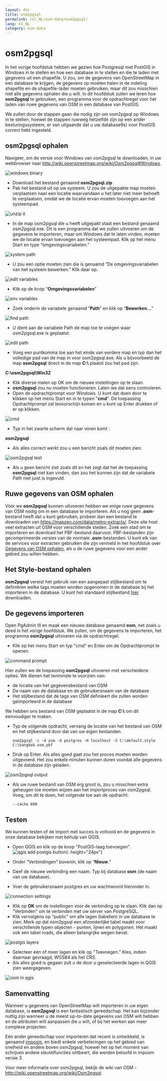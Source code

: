 ```yaml
---
layout: doc
title: osm2pgsql
permalink: /nl_NL/osm-data/osm2pgsql/
lang: nl_NL
category: osm-data
---
```


osm2pgsql
==========


In het vorige hoofdstuk hebben we gezien hoe Postgresql met PostGIS in Windows in te stellen en hoe een database in te stellen en die te laden met gegevens uit een shapefile. U zou, om de gegevens van OpenStreetMap in een database te krijgen, de gegevens op moeten halen in de indeling shapefile en de shapefile-lader moeten gebruiken, maar dit zou misschien niet alle gegevens ophalen die u wilt. In dit hoofdstuk zullen we leren hoe **osm2pgsql** te gebruiken, een programma voor de opdrachtregel voor het laden van ruwe gegevens van OSM in een database van PostGIS.  

We zullen door de stappen gaan die nodig zijn om osm2pgsql op Windows in te stellen, hoewel de stappen ruwweg hetzelfde zijn op een ander besturingssysteem, er van uitgaande dat u uw database9s) voor PostGIS correct hebt ingesteld.  

osm2pgsql ophalen
-------------

Navigeer, om de versie voor Windows van osm2pgsql te downloaden, in uw webbrowser naar <http://wiki.openstreetmap.org/wiki/Osm2pgsql#Windows>.  

![windows binary][]

- Download het bestand genaamd **osm2pgsql.zip**  
- Pak het bestand uit op uw systeem. U zou de uitgepakte map moeten verplaatsen naar een locatie waarvandaan u het later niet meer behoeft te verplaatsen, omdat we de locatie ervan moeten toevoegen aan het systeempad.  

![unzip it][]

- In de map osm2pgsql die u heeft uitgepakt staat een bestand genaamd osm2pgsql.exe. Dit is een programma dat we zullen uitvoeren om de gegevens te importeren, maar om Windows dat te laten vinden, moeten we de locatie ervan toevoegen aan het systeempad. Klik op het menu Start en type “omgevingsvariabelen.”  

![system path][]

- U zou een optie moeten zien die is genaamd “De omgevingsvariabelen van het systeem bewerken.” Klik daar op.  

![edit variables][]

- Klik op de knop “**Omgevingsvariabelen**”  

![env variables][]

- Zoek onderin de variabele genaamd “**Path**” en klik op “**Bewerken...**”  

![find path][]

- U dient aan de variabele Path de map toe te voegen waar osm2pgsql.exe is geplaatst.  

![edit path][]

- Voeg een puntkomma toe aan het einde van eerdere map en typ dan het volledige pad van de map in voor osm2pgsql.exe. Als u bijvoorbeeld de map **osm2pgsql** direct in de map **C:\\**  plaatst zou het pad zijn:  
	
**C:\osm2pgsql\Win32**  

- Klik diverse malen op OK om de nieuwe instellingen op te slaan.  
- **osm2pgsql** zou nu moeten functioneren. Laten we dat eens controleren.  
- Open de opdrachtprompt voor Windows. U kunt dat doen door te klikken op het menu Start en in te typen "**cmd**". De toepassing Opdrachtprompt zal tevoorschijn komen en u kunt op Enter drukken of er op klikken.  

![cmd][]

- Typ in het zwarte scherm dat naar voren komt :  

**osm2pgsql**

- Als alles correct werkt zou u een bericht zoals dit moeten zien:  

![osm2pgsql test][]

- Als u geen bericht ziet zoals dit en het zegt dat het de toepassing **osm2pgsql** niet kan vinden, dan zou het kunnen zijn dat de variabele Path niet juist is ingevuld.  

Ruwe gegevens van OSM ophalen
---------------------
Vóór we **osm2pgsql** kunnen uitvoeren hebben we enige ruwe gegevens van OSM nodig om in een database te importeren. Als u nog geen **.osm**-bestand heeft dat u kunt gebruiken, probeer dan een bestand te downloaden van <https://mapzen.com/data/metro-extracts/>. Deze site host veel extracten uit OSM voor verschillende steden. Zoek een stad om te importeren en download het PBF-bestand daarvoor. PBF-bestanden zijn gecomprimeerde versies van de normale **.osm**-bestanden. U kunt elk van de services voor extracten gebruiken die zijn vermeld in het hoofdstuk over [Gegevens van OSM ophalen](/nl_NL/osm-data/getting-data), als u de ruwe gegevens voor een ander gebied zou willen hebben.  

Het Style-bestand ophalen
------------------
**osm2pgsql** vereist het gebruik van een aangepast stijlbestand om te definiëren welke tags moeten worden opgenomen in de database bij het importeren in de database. U kunt het standaard stijlbestand [hier](/files/default.style) downloaden.  

De gegevens importeren
-------------------
Open PgAdmin III en maak een nieuwe database genaamd **osm**, net zoals u deed in het vorige hoofdstuk. We zullen, om de gegevens te importeren, het programma **osm2pgsql** uitvoeren via de opdrachtregel. 

- Klik op het menu Start en typ "cmd" en Enter om de Opdrachtprompt te openen.  

![command prompt][]

Hier zullen we de toepassing **osm2pgsql** uitvoeren met verscheidene opties. We dienen het tenminste te voorzien van:  

- de locatie van het gegevensbestand van OSM  
- De naam van de database en de gebruikersnaam van de database  
- Het stijlbestand dat de tags van OSM definieert die zullen worden geïmporteerd in de database  

We hebben ons bestand van OSM geplaatst in de map **C:\\** om dit eenvoudiger te maken.  

- Typ de volgende opdracht, vervang de locatie van het bestand van OSM en het stijlbestand door dat van uw eigen bestanden.

      osm2pgsql -c -d osm -U postgres -H localhost -S C:\default.style C:\bangkok.osm.pbf  

- Druk op Enter. Als alles goed gaat zou het proces moeten worden uitgevoerd. Het zou enkele minuten kunnen duren voordat alle gegevens in de database zijn geladen.  

![osm2pgsql output][]

- Als uw ruwe bestand van OSM erg groot is, zou u misschien extra geheugen toe moeten wijzen aan het importproces van osm2pgsql. Voeg, om dit te doen, het volgende toe aan de opdracht:  

      --cache 600

Testen
-----------

We kunnen testen of de import met succes is voltooid en de gegevens in onze database bekijken met behulp van QGIS.  

- Open QGIS en klik op de knop "PostGIS-laag toevoegen". ![qgis add postgis button][]{: height="24px"}

- Onder “Verbindingen” bovenin, klik op “**Nieuw**.”  
- Geef de nieuwe verbinding een naam. Typ bij database **osm** (de naam van uw database).  
- Voer de gebruikersnaam postgres en uw wachtwoord hieronder in.  

![connection settings][]

- Klik op **OK** om de instellingen voor de verbinding op te slaan. Klik dan op “Verbinden” om te verbinden met uw server van PostgreSQL.  
- Klik vervolgens op "public" om alle lagen (tabellen) in uw database te zien. Merk op dat osm2pgsql een afzonderlijke tabel maakt voor verschillende typen objecten - punten, lijnen en polygonen. Het maakt ook een tabel roads, die alleen belangrijke wegen bevat.  

![postgis layers][]

- Selecteer één of meer lagen en klik op "Toevoegen." Kies, indien daarnaar gevraagd, WGS84 als het CRS.  
- Als alles goed is gegaan zult u de door u geselecteerde lagen in QGIS zien weergegeven.  

![osm in qgis][]



Samenvatting
-------

Wanneer u gegevens van OpenStreetMap wilt importeren in uw eigen database, is **osm2pgsql** is een fantastisch gereedschap. Het kan bijzonder nuttig zijn wanneer u de meest up-to-date gegevens van OSM wilt hebben en de attributen wilt aanpassen die u wilt, of bij het werken aan meer complexe projecten.  

Een ander gereedschap voor importeren dat recent is ontwikkeld, is genaamd [imposm](http://imposm.org/), en biedt enkele verbeteringen op het gebied van snelheid en andere boven osm2pgsql, hoewel het op het moment van schrijven andere sleutelfuncties ontbeert, die werden beloofd in imposm versie 3.  

Voor meer informatie over osm2pgsql, bekijk de wiki van OSM - <http://wiki.openstreetmap.org/wiki/Osm2pgsql>.  


[windows binary]: /images/osm-data/windows-binary.png
[unzip it]: /images/osm-data/unzip-it.png
[system path]: /images/osm-data/system-path.png
[edit variables]: /images/osm-data/edit-environment-variables.png
[env variables]: /images/osm-data/environment-variables.png
[find path]: /images/osm-data/find-path.png
[edit path]: /images/osm-data/edit-path-variable.png
[cmd]: /images/osm-data/cmd.png
[osm2pgsql test]: /images/osm-data/osm2pgsql-test.png
[command prompt]: /images/osm-data/command-prompt.png
[osm2pgsql output]: /images/osm-data/osm2pgsql-output.png
[qgis add postgis button]: /images/osm-data/add-postgis-button.png
[connection settings]: /images/osm-data/connection-settings.png
[postgis layers]: /images/osm-data/postgis-layers.png
[osm in qgis]: /images/osm-data/osm-in-qgis.png
